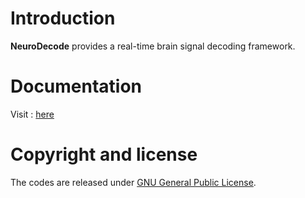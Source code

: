 

# Introduction

**NeuroDecode** provides a real-time brain signal decoding framework. 

# Documentation
Visit : [here](https://fcbg-hnp.github.io/NeuroDecode/sphinx/build/html/index.html)

# Copyright and license
The codes are released under [GNU General Public License](https://www.gnu.org/licenses/gpl-3.0.en.html).
